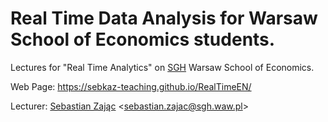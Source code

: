 # Real Time Data Analysis for Warsaw School of Economics students.

Lectures for "Real Time Analytics" on [SGH](https://sgh.waw.pl) Warsaw School of Economics.

Web Page: https://sebkaz-teaching.github.io/RealTimeEN/

Lecturer: [Sebastian Zając](https://sebastianzajac.pl)
<[sebastian.zajac@sgh.waw.pl](mailto:sebastian.zajac@sgh.waw.pl)>